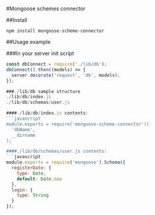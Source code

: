 #Mongoose schemes connector

##Install

    npm install mongoose-scheme-connector

##Usage example

###In your server init script
```javascript
const dbConnect = require('./lib/db');
dbConnect().then((models) => {
  server.decorate('request', 'db', models);
});

###./lib/db sample structure
./lib/db/index.js
./lib/db/schemas/user.js

####./lib/db/index.js contents:
```javascript
module.exports = require('mongoose-scheme-connector')(
  'dbName',
  __dirname
);

####./lib/db/schemas/user.js contents:
```javascript
module.exports = require('mongoose').Schema({
  registerDate: {
    type: Date,
    default: Date.now
  },
  login: {
    type: String
  }
});



